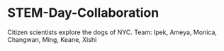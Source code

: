# STEM-Day-Collaboration
Citizen scientists explore the dogs of NYC. Team: Ipek, Ameya, Monica, Changwan, Ming, Keane, Xishi
